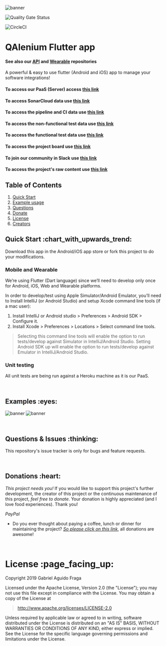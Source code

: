![banner](https://raw.github.com/kaapiel/Raw-content/master/flutter_app-banner.png)

![Quality Gate Status](https://sonarcloud.io/dashboard?id=QAlenium_flutter_app)

![CircleCI](https://img.shields.io/circleci/build/github/QAlenium/flutter_app/main)

# QAlenium Flutter app
#### See also our [API](https://github.com/QAlenium/QAlenium-api) and [Wearable](https://github.com/QAlenium/QAlenium-wearable) repositories
A powerful & easy to use flutter (Android and iOS) app to manage your software integrations!

#### To access our PaaS (Server) access [this link](https://heroku.com/dashboard?id=QAlenium)
#### To access SonarCloud data use [this link](https://sonarcloud.io/dashboard?id=QAlenium_flutter_app)
#### To access the pipeline and CI data use [this link](https://circleci.com/gh/QAlenium/QAlenium_flutter_app)
#### To access the non-functional test data use [this link](https://blazemeter.com/QAlenium_flutter_app)
#### To access the functional test data use [this link](https://cypress.com/)
#### To access the project board use [this link](https://github.com/orgs/QAlenium/projects/3)
#### To join our community in Slack use [this link](https://join.slack.com/t/qalenium/shared_invite/zt-c8l77uhz-80rRWRHCwb4mk82rW9cV7w)
#### To access the project's raw content use [this link](https://github.com/orgs/QAlenium/raw-content)

## Table of Contents
1. [Quick Start](#quick-start)
1. [Example usage](#examples)
1. [Questions](#report)
1. [Donate](#donate)
1. [License](#licence)
1. [Creators](#creators)

<h2 id="quick-start">Quick Start :chart_with_upwards_trend:</h2>
Download this app in the Android/iOS app store or fork this project to do your modifications.

### Mobile and Wearable
We’re using Flutter (Dart language) since we’ll need to develop only once for Android, iOS, Web and Wearable platforms.

In order to develop/test using Apple Simulator/Android Emulator, you’ll need to Install IntelliJ (or Android Studio) 
and setup Xcode command line tools (if a mac user):

1. Install IntelliJ or Android studio > Preferences > Android SDK > Configure it.
2. Install Xcode > Preferences > Locations > Select command line tools.

> Selecting this command line tools will enable the option to run tests/develop against Simulator in IntelliJ/Android 
> Studio. Setting Android SDK up will enable the option to run tests/develop against Emulator  in IntelliJ/Android 
> Studio.

### Unit testing
All unit tests are being run against a Heroku machine as it is our PaaS.

<br/>

<h2 id="examples">Examples :eyes:</h2>

![banner](https://raw.github.com/QAlenium/Raw-content/master/QAlenium_flutter_app/example-1.png)
![banner](https://raw.github.com/QAlenium/Raw-content/master/QAlenium_flutter_app/example-1.png)

<br/>

<h2 id="report">Questions & Issues :thinking:</h2>

This repository's issue tracker is only for bugs and feature requests.

<br/>

<h2 id="donate">Donations :heart:</h2>

*This project needs you!* If you would like to support this project's further development, the creator of this project or the continuous maintenance of this project, *feel free to donate*. Your donation is highly appreciated (and I love food experiences). Thank you!

*PayPal*

- Do you ever thought about paying a coffee, lunch or dinner for maintaining the project? [*So please click on this 
  link*](https://www.paypal.com/cgi-bin/webscr?cmd=_donations&business=gabriel_aguido@hotmail.com&lc=US&item_name=Donation+to+QAlenium+Flutter+app+Maintenance&no_note=0&cn=&currency_code=USD&bn=PP-DonationsBF:btn_donateCC_LG.gif:NonHosted), all donations are awesome!

<br/>

<h1 id="license">License :page_facing_up:</h1>

Copyright 2019 Gabriel Aguido Fraga

Licensed under the Apache License, Version 2.0 (the "License");
you may not use this file except in compliance with the License.
You may obtain a copy of the License at

> http://www.apache.org/licenses/LICENSE-2.0

Unless required by applicable law or agreed to in writing, software
distributed under the License is distributed on an "AS IS" BASIS,
WITHOUT WARRANTIES OR CONDITIONS OF ANY KIND, either express or implied.
See the License for the specific language governing permissions and
limitations under the License.

<br/>